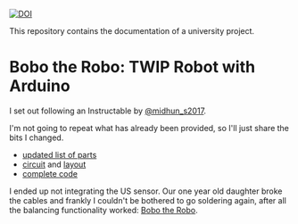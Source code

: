 [![DOI](https://zenodo.org/badge/1015992026.svg)](https://doi.org/10.5281/zenodo.16982844)

This repository contains the documentation of a university project.

# Bobo the Robo: TWIP Robot with Arduino

I set out following an Instructable by [@midhun_s2017](https://www.instructables.com/Arduino-Self-Balancing-Robot-1/).

I'm not going to repeat what has already been provided, so I'll just share the bits I changed.

- [updated list of parts](parts/list_of_parts.md)
- [circuit](circuit_wiring/bobo-the-robo_circuit_diagram_drv8835.pdf) and [layout](circuit_wiring/bobo-the-robo_perfboard_drv8835.pdf)
- [complete code](sketches/complete_code/complete_code_v7/complete_code_v7.ino)


I ended up not integrating the US sensor. Our one year old daughter broke the cables and frankly I couldn't be bothered to go soldering again, after all the balancing functionality worked: [Bobo the Robo](https://youtu.be/l3WrvmigYPI).
